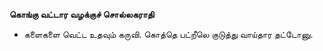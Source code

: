 **கொங்கு வட்டார வழக்குச் சொல்லகராதி**
- களைகளை வெட்ட உதவும் கருவி. கொத்தெ பட்றீலெ குடுத்து வாய்தார தட்டோனு.

